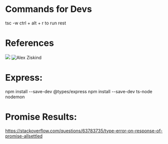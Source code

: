 
# Commands for Devs
tsc -w
ctrl + alt + r to run rest

# References
![](https://www.youtube.com/watch?v=H91aqUHn8sE)
![Alex Ziskind](https://www.youtube.com/watch?v=4zdBk6wisxc)


# Express:
npm install --save-dev @types/express
npm install --save-dev ts-node nodemon

# Promise Results:
https://stackoverflow.com/questions/63783735/type-error-on-response-of-promise-allsettled